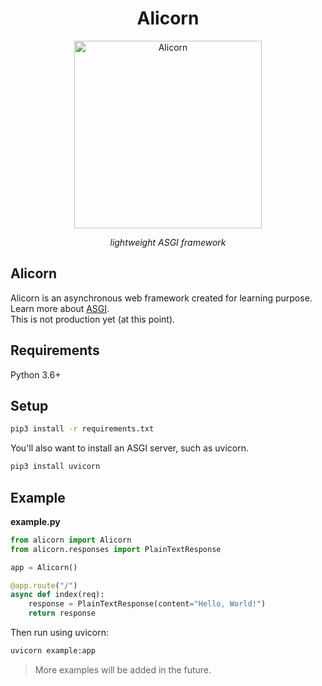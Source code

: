 <h1 align="center">Alicorn</h1>  
<p align="center">
<img src="https://wallpapercave.com/wp/wp3733068.jpg" height="300" alt="Alicorn"/>
</p>
<p align="center"><i>lightweight ASGI framework</i> </p>

## Alicorn

Alicorn is an asynchronous web framework created for learning purpose. Learn more about <a href="https://asgi.readthedocs.io/en/latest/">ASGI</a>.  
This is not production yet (at this point). 

## Requirements

Python 3.6+

## Setup

```bash
pip3 install -r requirements.txt
```

You'll also want to install an ASGI server, such as uvicorn.

```bash
pip3 install uvicorn
```

## Example

**example.py**
```python
from alicorn import Alicorn
from alicorn.responses import PlainTextResponse

app = Alicorn()

@app.route("/")
async def index(req):
    response = PlainTextResponse(content="Hello, World!")
    return response
```

Then run using uvicorn:

```bash
uvicorn example:app
```

> More examples will be added in the future.
